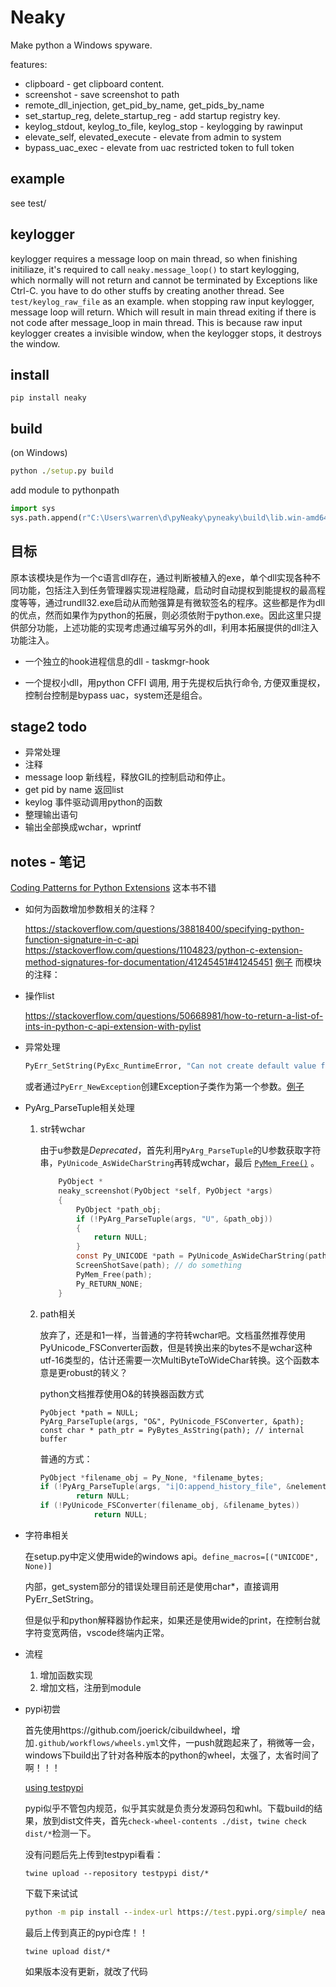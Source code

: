 # Neaky

Make python a Windows spyware.

features:
- clipboard - get clipboard content.
- screenshot - save screenshot to path
- remote_dll_injection, get_pid_by_name, get_pids_by_name 
- set_startup_reg, delete_startup_reg - add startup registry key.
- keylog_stdout, keylog_to_file, keylog_stop - keylogging by rawinput
- elevate_self, elevated_execute - elevate from admin to system
- bypass_uac_exec - elevate from uac restricted token to full token

## example
see test/

## keylogger
keylogger requires a message loop on main thread, so when finishing initiliaze, it's required to call `neaky.message_loop()` to start keylogging, which normally will not return and cannot be terminated by Exceptions like Ctrl-C. you have to do other stuffs by creating another thread. See `test/keylog_raw_file` as an example.
when stopping raw input keylogger, message loop will return. Which will result in main thread exiting if there is not code after message_loop in main thread. This is because raw input keylogger creates a invisible window, when the keylogger stops, it destroys the window.

## install
```
pip install neaky
```

## build

(on Windows)

```cmd
python ./setup.py build
```

add module to pythonpath
```python
import sys
sys.path.append(r"C:\Users\warren\d\pyNeaky\pyneaky\build\lib.win-amd64-3.9")
```

## 目标

原本该模块是作为一个c语言dll存在，通过判断被植入的exe，单个dll实现各种不同功能，包括注入到任务管理器实现进程隐藏，启动时自动提权到能提权的最高程度等等，通过rundll32.exe启动从而勉强算是有微软签名的程序。这些都是作为dll的优点，然而如果作为python的拓展，则必须依附于python.exe。因此这里只提供部分功能，上述功能的实现考虑通过编写另外的dll，利用本拓展提供的dll注入功能注入。

- 一个独立的hook进程信息的dll - taskmgr-hook

- 一个提权小dll，用python CFFI 调用, 用于先提权后执行命令, 方便双重提权，控制台控制是bypass uac，system还是组合。


## stage2 todo

- 异常处理
- 注释
- message loop 新线程，释放GIL的控制启动和停止。
- get pid by name 返回list
- keylog 事件驱动调用python的函数
- 整理输出语句
- 输出全部换成wchar，wprintf

## notes - 笔记

[Coding Patterns for Python Extensions](https://pythonextensionpatterns.readthedocs.io/en/latest/index.html) 这本书不错

- 如何为函数增加参数相关的注释？

    https://stackoverflow.com/questions/38818400/specifying-python-function-signature-in-c-api
    https://stackoverflow.com/questions/1104823/python-c-extension-method-signatures-for-documentation/41245451#41245451
    [例子](https://github.com/MSeifert04/iteration_utilities/blob/master/src/iteration_utilities/_iteration_utilities/docsfunctions.h)
    而模块的注释：

- 操作list

    https://stackoverflow.com/questions/50668981/how-to-return-a-list-of-ints-in-python-c-api-extension-with-pylist

- 异常处理

    ```python
    PyErr_SetString(PyExc_RuntimeError, "Can not create default value for " #name);
    ```
    或者通过`PyErr_NewException`创建Exception子类作为第一个参数。[例子](https://docs.python.org/3/extending/extending.html#intermezzo-errors-and-exceptions) 

- PyArg_ParseTuple相关处理

    1. str转wchar

       由于u参数是*Deprecated*，首先利用`PyArg_ParseTuple`的U参数获取字符串，`PyUnicode_AsWideCharString`再转成wchar，最后 [`PyMem_Free()`](https://docs.python.org/3/c-api/memory.html#c.PyMem_Free) 。

       ```c
           PyObject *
           neaky_screenshot(PyObject *self, PyObject *args)
           {
               PyObject *path_obj;
               if (!PyArg_ParseTuple(args, "U", &path_obj))
               {
                   return NULL;
               }
               const Py_UNICODE *path = PyUnicode_AsWideCharString(path_obj, NULL);
               ScreenShotSave(path); // do something
               PyMem_Free(path);
               Py_RETURN_NONE;
           }
       ```

       

    2. path相关

       放弃了，还是和1一样，当普通的字符转wchar吧。文档虽然推荐使用PyUnicode_FSConverter函数，但是转换出来的bytes不是wchar这种utf-16类型的，估计还需要一次MultiByteToWideChar转换。这个函数本意是更robust的转义？

       python文档推荐使用O&的转换器函数方式

       ```
       PyObject *path = NULL;
       PyArg_ParseTuple(args, "O&", PyUnicode_FSConverter, &path);
       const char * path_ptr = PyBytes_AsString(path); // internal buffer
       ```

       普通的方式：

       ```cpp
       PyObject *filename_obj = Py_None, *filename_bytes;
       if (!PyArg_ParseTuple(args, "i|O:append_history_file", &nelements, &filename_obj))
               return NULL;
       if (!PyUnicode_FSConverter(filename_obj, &filename_bytes))
                   return NULL;
       ```

       

- 字符串相关

  在setup.py中定义使用wide的windows api。`define_macros=[("UNICODE", None)]`

  内部，get_system部分的错误处理目前还是使用char*，直接调用PyErr_SetString。

  但是似乎和python解释器协作起来，如果还是使用wide的print，在控制台就字符变宽两倍，vscode终端内正常。



- 流程
    1. 增加函数实现
    2. 增加文档，注册到module



- pypi初尝

    首先使用https://github.com/joerick/cibuildwheel，增加`.github/workflows/wheels.yml`文件，一push就跑起来了，稍微等一会，windows下build出了针对各种版本的python的wheel，太强了，太省时间了啊！！！

    [using testpypi](https://packaging.python.org/guides/using-testpypi/)

    pypi似乎不管包内规范，似乎其实就是负责分发源码包和whl。下载build的结果，放到dist文件夹，首先`check-wheel-contents ./dist`，`twine check dist/*`检测一下。

    没有问题后先上传到testpypi看看：

    ````
    twine upload --repository testpypi dist/*
    ````

    下载下来试试

    ```cmd
    python -m pip install --index-url https://test.pypi.org/simple/ neaky
    ```

    最后上传到真正的pypi仓库！！

    ```
    twine upload dist/*
    ```

    如果版本没有更新，就改了代码

